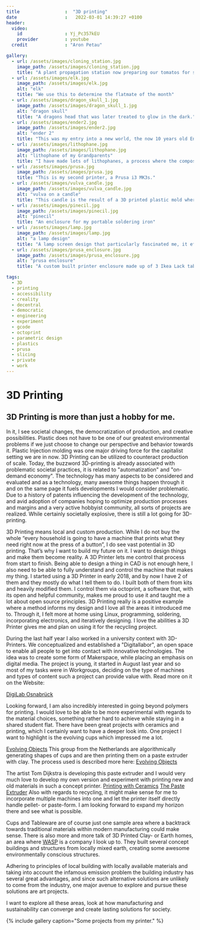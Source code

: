 ```yaml
---
title                 :  "3D printing"
date                  :   2022-03-01 14:39:27 +0100
header:
  video:
    id                : Yj_Pc357kEU
    provider          : youtube
  credit              : "Aron Petau"

gallery:
  - url: /assets/images/cloning_station.jpg
    image_path: /assets/images/cloning_station.jpg
    title: "A plant propagation station now preparing our tomatos for summer"
  - url: /assets/images/elk.jpg
    image_path: /assets/images/elk.jpg
    alt: "elk"
    title: "We use this to determine the flatmate of the month"
  - url: /assets/images/dragon_skull_1.jpg
    image_path: /assets/images/dragon_skull_1.jpg
    alt: "dragon skull"
    title: "A dragons head that was later treated to glow in the dark."
  - url: /assets/images/ender2.jpg
    image_path: /assets/images/ender2.jpg
    alt: "ender 2"
    title: "This was my entry into a new world, the now 10 years old Ender 2"
  - url: /assets/images/lithophane.jpg
    image_path: /assets/images/lithophane.jpg
    alt: "lithophane of my Grandparents"
    title: "I have made lots of lithophanes, a process where the composition and thickness of the material is used for creating an image."
  - url: /assets/images/prusa.jpg
    image_path: /assets/images/prusa.jpg
    title: "This is my second printer, a Prusa i3 MK3s."
  - url: /assets/images/vulva_candle.jpg
    image_path: /assets/images/vulva_candle.jpg
    alt: "vulva on a candle"
    title: "This candle is the result of a 3D printed plastic mold where I then poured wax into."
  - url: /assets/images/pinecil.jpg
    image_path: /assets/images/pinecil.jpg
    alt: "pinecil"
    title: "An enclosure for my portable soldering iron"
  - url: /assets/images/lamp.jpg
    image_path: /assets/images/lamp.jpg
    alt: "a lamp design"
    title: "A lamp screen design that particularly fascinated me, it effortlessly comes from a simple 2D spiral shape."
  - url: /assets/images/prusa_enclosure.jpg
    image_path: /assets/images/prusa_enclosure.jpg
    alt: "prusa enclosure"
    title: "A custom built printer enclosure made up of 3 Ikea Lack tables and around 3 kgs of plastic."

tags:
  - 3D 
  - printing
  - accessibility
  - creality
  - decentral
  - democratic
  - engineering
  - experiment 
  - gcode
  - octoprint
  - parametric design
  - plastics
  - prusa
  - slicing
  - private
  - work
---
```


# 3D Printing
## 3D Printing is more than just a hobby for me.

In it, I see societal changes, the democratization of production, and creative possibilities. Plastic does not have to be one of our greatest environmental problems if we just choose to change our perspective and behavior towards it. Plastic Injection molding was one major driving force for the capitalist setting we are in now. 3D Printing can be utilized to counteract production of scale. 
Today, the buzzword 3D-printing is already associated with problematic societal practices, it is related to "automatization" and "on-demand economy". The technology has many aspects to be considered and evaluated and as a technology, many awesome things happen through it and on the same page it fuels developments I would consider problematic. Due to a history of patents influencing the development of the technology, and avid adoption of companies hoping to optimize production processes and margins and a very active hobbyist community, all sorts of projects are realized. While certainly societally explosive, there is still a lot going for 3D-printing. 

3D Printing means local and custom production. While I do not buy the whole “every household is going to have a machine that prints what they need right now at the press of a button”, I do see vast potential in 3D printing.
That’s why I want to build my future on it. I want to design things and make them become reality. A 3D Printer lets me control that process from start to finish. Being able to design a thing in CAD is not enough here, I also need to be able to fully understand and control the machine that makes my thing. I started using a 3D Printer in early 2018, and by now I have 2 of them and they mostly do what I tell them to do.
I built both of them from kits and heavily modified them. I control them via octoprint, a software that, with its open and helpful community, makes me proud to use it and taught me a lot about open source principles. 3D Printing really is a positive example where a method informs my design and I love all the areas it introduced me to. Through it, I felt more at home using Linux, programming, soldering, incorporating electronics, and iteratively designing. I love the abilities a 3D Printer gives me and plan on using it for the recycling project.

During the last half year I also worked in a university context with 3D-Printers. 
We conceptualized and established a "Digitallabor", an open space to enable all people to get into contact with innovative technologies. The idea was to create some form of Makerspace, while placing an emphasis on digital media.
The project is young, it started in August last year and so most of my tasks were in Workgroups, deciding on the type of machines and types of content such a project can provide value with.
Read more on it on the Website:

[DigiLab Osnabrück](https://digitale-lehre.virtuos.uni-osnabrueck.de/uos-digilab/)

Looking forward, I am also incredibly interested in going beyond polymers for printing. I would love to be able to be more experimental with regards to the material choices, something rather hard to achieve while staying in a shared student flat. There have been great projects with ceramics and printing, which I certainly want to have a deeper look into. One project I want to highlight is the evolving cups which impressed me a lot. 

[Evolving Objects](https://evolving-objects.nl)
This group from the Netherlands are algorithmically generating shapes of cups and are then printing them on a paste extruder with clay.
The process used is described more here: 
[Evolving Objects](http://tomdijkstra.info)

The artist Tom Dijkstra is developing this paste extruder and I would very much love to develop my own version and experiment with printing new and old materials in such a concept printer. 
[Printing with Ceramics](https://wikifactory.com/+Ceramic3DPrinting/forum/thread/NDQyNDc0)
[The Paste Extruder](http://tomdijkstra.info/dirtmod/index.php)
Also with regards to recycling, it might make sense for me to incorporate multiple machines into one and let the printer itself directly handle pellet- or paste-form. I am looking forward to expand my horizon there and see what is possible. 

Cups and Tableware are of course just one sample area where a backtrack towards traditional materials within modern manufacturing could make sense. There is also more and more talk of 3D Printed Clay- or Earth homes, an area where [WASP](https://www.3dwasp.com/en/3d-printing-architecture/) is a company I look up to. They built several concept buildings and structures from locally mixed earth, creating some awesome environmentally conscious structures.

Adhering to principles of local building with locally available materials and taking into account the infamous emission problem the building industry has several great advantages, and since such alternative solutions are unlikely to come from the industry, one major avenue to explore and pursue these solutions are art projects. 

I want to explore all these areas, look at how manufacturing and sustainability can converge and create lasting solutions for society. 

{% include gallery caption="Some projects from my printer." %}

